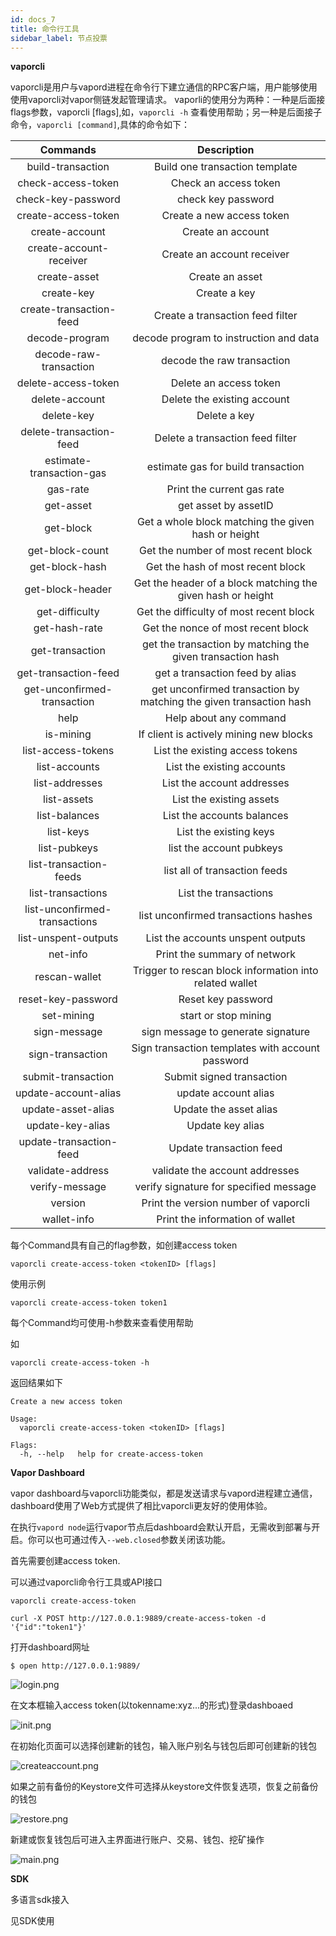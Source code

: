 ```yaml
---
id: docs_7
title: 命令行工具
sidebar_label: 节点投票
---
```


**vaporcli**

vaporcli是用户与vapord进程在命令行下建立通信的RPC客户端，用户能够使用使用vaporcli对vapor侧链发起管理请求。
vaporli的使用分为两种：一种是后面接flags参数，vaporcli [flags],如，`vaporcli -h` 查看使用帮助；另一种是后面接子命令，`vaporcli [command]`,具体的命令如下：

| Commands | Description |
| :---: | :---: |
| build-transaction | Build one transaction template |
| check-access-token | Check an access token |
| check-key-password | check key password |
| create-access-token | Create a new access token |
| create-account | Create an account |
| create-account-receiver | Create an account receiver |
| create-asset | Create an asset |
| create-key | Create a key |
| create-transaction-feed | Create a transaction feed filter |
| decode-program | decode program to instruction and data |
| decode-raw-transaction | decode the raw transaction |
| delete-access-token | Delete an access token |
| delete-account | Delete the existing account |
| delete-key | Delete a key |
| delete-transaction-feed | Delete a transaction feed filter |
| estimate-transaction-gas | estimate gas for build transaction |
| gas-rate | Print the current gas rate |
| get-asset | get asset by assetID |
| get-block | Get a whole block matching the given hash or height |
| get-block-count | Get the number of most recent block |
| get-block-hash | Get the hash of most recent block |
| get-block-header | Get the header of a block matching the given hash or height |
| get-difficulty | Get the difficulty of most recent block |
| get-hash-rate | Get the nonce of most recent block |
| get-transaction | get the transaction by matching the given transaction hash |
| get-transaction-feed | get a transaction feed by alias |
| get-unconfirmed-transaction | get unconfirmed transaction by matching the given transaction hash |
| help | Help about any command |
| is-mining | If client is actively mining new blocks |
| list-access-tokens | List the existing access tokens |
| list-accounts | List the existing accounts |
| list-addresses | List the account addresses |
| list-assets | List the existing assets |
| list-balances | List the accounts balances |
| list-keys | List the existing keys |
| list-pubkeys | list the account pubkeys |
| list-transaction-feeds | list all of transaction feeds |
| list-transactions | List the transactions |
| list-unconfirmed-transactions | list unconfirmed transactions hashes |
| list-unspent-outputs | List the accounts unspent outputs |
| net-info | Print the summary of network |
| rescan-wallet | Trigger to rescan block information into related wallet |
| reset-key-password | Reset key password |
| set-mining | start or stop mining |
| sign-message | sign message to generate signature |
| sign-transaction | Sign transaction templates with account password |
| submit-transaction | Submit signed transaction |
| update-account-alias | update account alias |
| update-asset-alias | Update the asset alias |
| update-key-alias | Update key alias |
| update-transaction-feed | Update transaction feed |
| validate-address | validate the account addresses |
| verify-message | verify signature for specified message |
| version | Print the version number of vaporcli |
| wallet-info | Print the information of wallet |


每个Command具有自己的flag参数，如创建access token

```
vaporcli create-access-token <tokenID> [flags]
```

使用示例

```
vaporcli create-access-token token1
```

每个Command均可使用-h参数来查看使用帮助

如

```
vaporcli create-access-token -h
```

返回结果如下

```
Create a new access token

Usage:
  vaporcli create-access-token <tokenID> [flags]

Flags:
  -h, --help   help for create-access-token
```

**Vapor Dashboard**

vapor dashboard与vaporcli功能类似，都是发送请求与vapord进程建立通信，dashboard使用了Web方式提供了相比vaporcli更友好的使用体验。

在执行`vapord node`运行vapor节点后dashboard会默认开启，无需收到部署与开启。你可以也可通过传入`--web.closed`参数关闭该功能。

首先需要创建access token.

可以通过vaporcli命令行工具或API接口

```
vaporcli create-access-token
```

```
curl -X POST http://127.0.0.1:9889/create-access-token -d '{"id":"token1"}'
```

打开dashboard网址

```
$ open http://127.0.0.1:9889/
```

![login.png](img/26.png)

在文本框输入access token(以tokenname:xyz...的形式)登录dashboaed

![init.png](img/27.png)

在初始化页面可以选择创建新的钱包，输入账户别名与钱包后即可创建新的钱包

![createaccount.png](img/28.png)

如果之前有备份的Keystore文件可选择从keystore文件恢复选项，恢复之前备份的钱包

![restore.png](img/29.png)

新建或恢复钱包后可进入主界面进行账户、交易、钱包、挖矿操作

![main.png](img/30.png)

**SDK**

多语言sdk接入

见SDK使用
